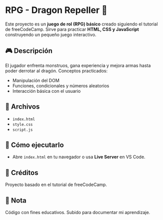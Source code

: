 # RPG - Dragon Repeller 🐉

Este proyecto es un **juego de rol (RPG) básico** creado siguiendo el tutorial de freeCodeCamp.
Sirve para practicar **HTML, CSS y JavaScript** construyendo un pequeño juego interactivo.

## 🎮 Descripción
El jugador enfrenta monstruos, gana experiencia y mejora armas hasta poder derrotar al dragón.
Conceptos practicados:
- Manipulación del DOM
- Funciones, condicionales y números aleatorios
- Interacción básica con el usuario

## 📂 Archivos
- `index.html`
- `style.css`
- `script.js`

## 🚀 Cómo ejecutarlo
- Abre `index.html` en tu navegador o usa **Live Server** en VS Code.

## 📝 Créditos
Proyecto basado en el tutorial de freeCodeCamp.

## 📌 Nota
Código con fines educativos. Subido para documentar mi aprendizaje.
